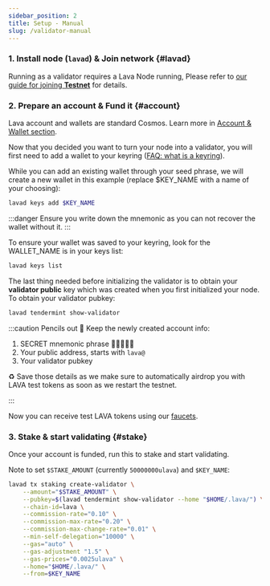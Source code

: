 ```yaml
---
sidebar_position: 2
title: Setup - Manual
slug: /validator-manual
---
```


### 1. Install node (`lavad`) & Join network {#lavad}
Running as a validator requires a Lava Node running, Please refer to [our guide for joining **Testnet**](testnet) for details.

### 2. Prepare an account & Fund it {#account}
Lava account and wallets are standard Cosmos. Learn more in [Account & Wallet section](wallet).

Now that you decided you want to turn your node into a validator, you will first need to add a wallet to your keyring ([FAQ: what is a keyring](faq#keyring)).

While you can add an existing wallet through your seed phrase, we will create a new wallet in this example (replace $KEY_NAME with a name of your choosing):

```bash
lavad keys add $KEY_NAME
```

:::danger
Ensure you write down the mnemonic as you can not recover the wallet without it. 
:::

To ensure your wallet was saved to your keyring, look for the WALLET_NAME is in your keys list:

```bash
lavad keys list
```

The last thing needed before initializing the validator is to obtain your **validator public** key which was created when you first initialized your node. To obtain your validator pubkey:

```bash
lavad tendermint show-validator
```

:::caution Pencils out 📝
Keep the newly created account info:
1. SECRET mnemonic phrase 🚨🤫🚨🤫🚨
2. Your public address, starts with `lava@`
3. Your validator pubkey

♻ Save those details as we make sure to automatically airdrop you with LAVA test tokens as soon as we restart the testnet.

:::

Now you can receive test LAVA tokens using our [faucets](faucet).

### 3. Stake & start validating {#stake}

Once your account is funded, run this to stake and start validating.

Note to set `$STAKE_AMOUNT` (currently `50000000ulava`) and `$KEY_NAME`:
```bash
lavad tx staking create-validator \
    --amount="$STAKE_AMOUNT" \
    --pubkey=$(lavad tendermint show-validator --home "$HOME/.lava/") \
    --chain-id=lava \
    --commission-rate="0.10" \
    --commission-max-rate="0.20" \
    --commission-max-change-rate="0.01" \
    --min-self-delegation="10000" \
    --gas="auto" \
    --gas-adjustment "1.5" \
    --gas-prices="0.0025ulava" \
    --home="$HOME/.lava/" \
    --from=$KEY_NAME
```